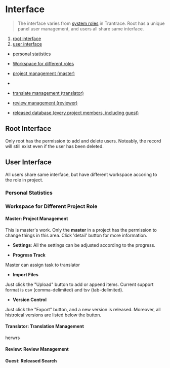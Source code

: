 # Interface

> The interface varies from [system roles](roles.md#system-roles) in Trantrace. Root has a unique panel user management, and users all share same interface.

1. [root interface](#root)
2. [user interface](#user)
 * [personal statistics](#stat)
 * [Workspace for different roles](#stat)
  * [project management (master)](#project-management)




 * 
 * [translate management (translator)](#translation-management)
 * [review management (reviewer)](#review-management)
 * [released database (every project members, including guest)](#project-management)




## Root Interface

<span id='root'></span>

Only root has the permission to add and delete users. Noteably, the record will still exist even if the user has been deleted.

## User Interface

<span id='user'></span>

All users share same interface, but have different workspace accoring to the role in project.
 
### Personal Statistics
<span id='stat'></span>



### Workspace for Different Project Role

<span id='workspace'></span>

#### Master: Project Management

<span id='master'></span>

This is master's work. Only the **master** in a project has the permission to change things in this area. Click 'detail' button for more information.

- **Settings**: All the settings can be adjusted according to the progress.  

- **Progress Track**

Master can assign task to translator 

- **Import Files**

Just click the "Upload" button to add or append items. Current support format is csv (comma-delimited) and tsv (tab-delimited).

- **Version Control**

Just click the "Export" button, and a new version is released. Moreover, all histroical versions are listed below the button.

#### Translator: Translation Management

<span id='translator'></span>


herwrs 


#### Review: Review Management

<span id='reviewer'></span>


#### Guest: Released Search
<span id='guest'></span>




